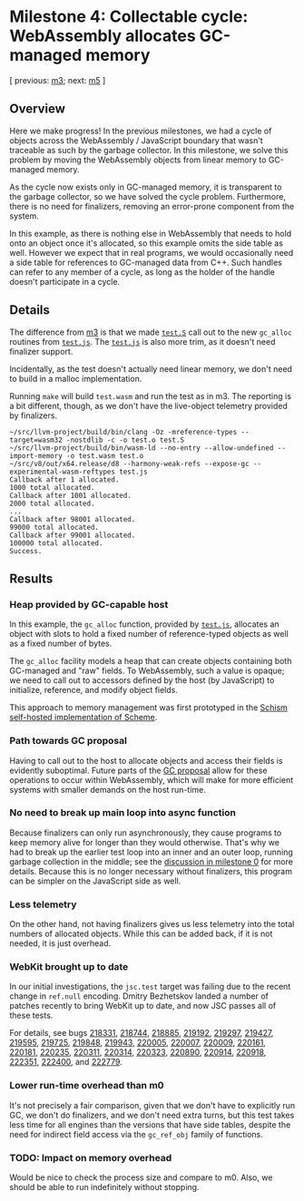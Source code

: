 # Milestone 4: Collectable cycle: WebAssembly allocates GC-managed memory

[ previous: [m3](../m3/); next: [m5](../m5/) ]

## Overview

Here we make progress!  In the previous milestones, we had a cycle of
objects across the WebAssembly / JavaScript boundary that wasn't
traceable as such by the garbage collector.  In this milestone, we solve
this problem by moving the WebAssembly objects from linear memory to
GC-managed memory.

As the cycle now exists only in GC-managed memory, it is transparent to
the garbage collector, so we have solved the cycle problem.
Furthermore, there is no need for finalizers, removing an error-prone
component from the system.

In this example, as there is nothing else in WebAssembly that needs to
hold onto an object once it's allocated, so this example omits the side
table as well.  However we expect that in real programs, we would
occasionally need a side table for references to GC-managed data from
C++.  Such handles can refer to any member of a cycle, as long as the
holder of the handle doesn't participate in a cycle.

## Details

The difference from [m3](../m3) is that we made [`test.S`](./test.S)
call out to the new `gc_alloc` routines from [`test.js`](./test.js).
The [`test.js`](./test.js) is also more trim, as it doesn't need
finalizer support.

Incidentally, as the test doesn't actually need linear memory, we don't
need to build in a malloc implementation.

Running `make` will build `test.wasm` and run the test as in m3.  The
reporting is a bit different, though, as we don't have the live-object
telemetry provided by finalizers.

```
~/src/llvm-project/build/bin/clang -Oz -mreference-types --target=wasm32 -nostdlib -c -o test.o test.S
~/src/llvm-project/build/bin/wasm-ld --no-entry --allow-undefined --import-memory -o test.wasm test.o
~/src/v8/out/x64.release/d8 --harmony-weak-refs --expose-gc --experimental-wasm-reftypes test.js
Callback after 1 allocated.
1000 total allocated.
Callback after 1001 allocated.
2000 total allocated.
...
Callback after 98001 allocated.
99000 total allocated.
Callback after 99001 allocated.
100000 total allocated.
Success.
```

## Results

### Heap provided by GC-capable host

In this example, the `gc_alloc` function, provided by
[`test.js`](./test.js), allocates an object with slots to hold a fixed
number of reference-typed objects as well as a fixed number of bytes.

The `gc_alloc` facility models a heap that can create objects containing
both GC-managed and "raw" fields.  To WebAssembly, such a value is
opaque; we need to call out to accessors defined by the host (by
JavaScript) to initialize, reference, and modify object fields.

This approach to memory management was first prototyped in the [Schism
self-hosted implementation of Scheme](https://github.com/google/schism).

### Path towards GC proposal

Having to call out to the host to allocate objects and access their
fields is evidently suboptimal.  Future parts of the [GC
proposal](https://github.com/WebAssembly/gc/blob/master/proposals/gc/Overview.md)
allow for these operations to occur within WebAssembly, which will make
for more efficient systems with smaller demands on the host run-time.

### No need to break up main loop into async function

Because finalizers can only run asynchronously, they cause programs to
keep memory alive for longer than they would otherwise.  That's why we
had to break up the earlier test loop into an inner and an outer loop,
running garbage collection in the middle; see the [discussion in
milestone 0](../m0/) for more details.  Because this is no longer
necessary without finalizers, this program can be simpler on the
JavaScript side as well.

### Less telemetry

On the other hand, not having finalizers gives us less telemetry into
the total numbers of allocated objects.  While this can be added back,
if it is not needed, it is just overhead.

### WebKit brought up to date

In our initial investigations, the `jsc.test` target was failing due to
the recent change in `ref.null` encoding.  Dmitry Bezhetskov landed a number of 
patches recently to bring WebKit up to date, and now JSC passes all of
these tests.

For details, see bugs <a
href="https://bugs.webkit.org/show_bug.cgi?id=218331">218331</a>, <a
href="https://bugs.webkit.org/show_bug.cgi?id=218744">218744</a>, <a
href="https://bugs.webkit.org/show_bug.cgi?id=218885">218885</a>, <a
href="https://bugs.webkit.org/show_bug.cgi?id=219192">219192</a>, <a
href="https://bugs.webkit.org/show_bug.cgi?id=219297">219297</a>, <a
href="https://bugs.webkit.org/show_bug.cgi?id=219427">219427</a>, <a
href="https://bugs.webkit.org/show_bug.cgi?id=219595">219595</a>, <a
href="https://bugs.webkit.org/show_bug.cgi?id=219725">219725</a>, <a
href="https://bugs.webkit.org/show_bug.cgi?id=219848">219848</a>, <a
href="https://bugs.webkit.org/show_bug.cgi?id=219943">219943</a>, <a
href="https://bugs.webkit.org/show_bug.cgi?id=220005">220005</a>, <a
href="https://bugs.webkit.org/show_bug.cgi?id=220007">220007</a>, <a
href="https://bugs.webkit.org/show_bug.cgi?id=220009">220009</a>, <a
href="https://bugs.webkit.org/show_bug.cgi?id=220161">220161</a>, <a
href="https://bugs.webkit.org/show_bug.cgi?id=220181">220181</a>, <a
href="https://bugs.webkit.org/show_bug.cgi?id=220235">220235</a>, <a
href="https://bugs.webkit.org/show_bug.cgi?id=220311">220311</a>, <a
href="https://bugs.webkit.org/show_bug.cgi?id=220314">220314</a>, <a
href="https://bugs.webkit.org/show_bug.cgi?id=220323">220323</a>, <a
href="https://bugs.webkit.org/show_bug.cgi?id=220890">220890</a>, <a
href="https://bugs.webkit.org/show_bug.cgi?id=220914">220914</a>, <a
href="https://bugs.webkit.org/show_bug.cgi?id=220918">220918</a>, <a
href="https://bugs.webkit.org/show_bug.cgi?id=222351">222351</a>, <a
href="https://bugs.webkit.org/show_bug.cgi?id=222400">222400</a>, and <a
href="https://bugs.webkit.org/show_bug.cgi?id=222779">222779</a>.

### Lower run-time overhead than m0

It's not precisely a fair comparison, given that we don't have to
explicitly run GC, we don't do finalizers, and we don't need extra
turns, but this test takes less time for all engines than the versions
that have side tables, despite the need for indirect field access via
the `gc_ref_obj` family of functions.

### TODO: Impact on memory overhead

Would be nice to check the process size and compare to m0.  Also, we
should be able to run indefinitely without stopping.
